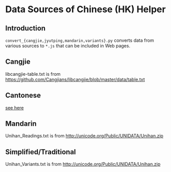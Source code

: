 # Data Sources of Chinese (HK) Helper

## Introduction
`convert_{cangjie,jyutping,mandarin,variants}.py` converts data from various sources to `*.js`
that can be included in Web pages.

## Cangjie
libcangjie-table.txt is from
https://github.com/Cangjians/libcangjie/blob/master/data/table.txt

## Cantonese
[see here](CantoneseSources.md)

## Mandarin
Unihan_Readings.txt is from
http://unicode.org/Public/UNIDATA/Unihan.zip

## Simplified/Traditional
Unihan_Variants.txt is from
http://unicode.org/Public/UNIDATA/Unihan.zip
